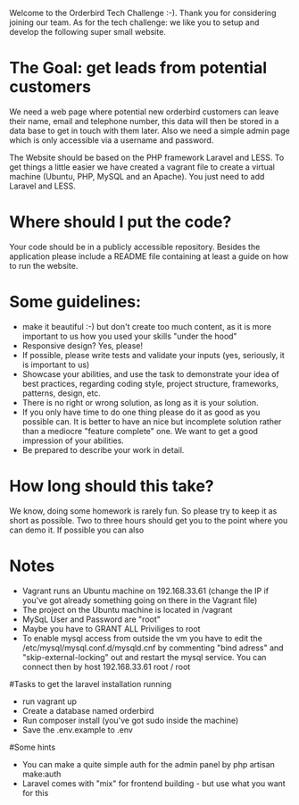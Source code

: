 Welcome to the Orderbird Tech Challenge :-). Thank you for considering joining our team. As for the tech challenge: we like you to setup and develop the following super small website.

# The Goal: get leads from potential customers
We need a web page where potential new orderbird customers can leave their name, email and telephone number, this data will then be stored in a data base to get in touch with them later.
Also we need a simple admin page which is only accessible via a username and password. 

The Website should be based on the PHP framework Laravel and LESS. To get things a little easier we have created a vagrant file to create a virtual machine (Ubuntu, PHP, MySQL and an Apache). You just need to add Laravel and LESS. 

# Where should I put the code?
Your code should be in a publicly accessible repository. Besides the application please include a README file containing at least a guide on how to run the website.

# Some guidelines:
- make it beautiful :-) but don't create too much content, as it is more important to us how you used your skills "under the hood"
- Responsive design? Yes, please!
- If possible, please write tests and validate your inputs (yes, seriously, it is important to us)
- Showcase your abilities, and use the task to demonstrate your idea of best practices, regarding coding style, project
 structure, frameworks, patterns, design, etc.
- There is no right or wrong solution, as long as it is your solution.
- If you only have time to do one thing please do it as good as you possible can. It is better to have an nice but incomplete solution rather than a mediocre "feature complete" one. We want to get a good impression of your abilities.
- Be prepared to describe your work in detail.

# How long should this take?
We know, doing some homework is rarely fun. So please try to keep it as short as possible. Two to three hours should get you to the point where you can demo it. If possible you can also





# Notes
- Vagrant runs an Ubuntu machine on 192.168.33.61 (change the IP if you've got already something going on there in the Vagrant file)
- The project on the Ubuntu machine is located in /vagrant 
- MySqL User and Password are "root"
- Maybe you have to GRANT ALL Priviliges to root
- To enable mysql access from outside the vm you have to edit the /etc/mysql/mysql.conf.d/mysqld.cnf by commenting "bind adress" and "skip-external-locking" out and restart the mysql service.
You can connect then by host 192.168.33.61 root / root

#Tasks to get the laravel installation running
- run vagrant up
- Create a database named orderbird
- Run composer install (you've got sudo inside the machine)
- Save the .env.example to .env

#Some hints
- You can make a quite simple auth for the admin panel by php artisan make:auth
- Laravel comes with "mix" for frontend building - but use what you want for this